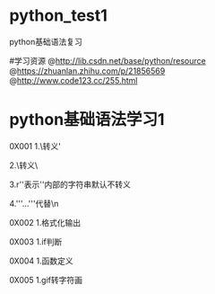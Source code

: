 # python_test1
python基础语法复习


#学习资源
@http://lib.csdn.net/base/python/resource
@https://zhuanlan.zhihu.com/p/21856569
@http://www.code123.cc/255.html

# python基础语法学习1


0X001
1.\转义'

2.\\转义\

3.r''表示''内部的字符串默认不转义

4.'''...'''代替\n


0X002
1.格式化输出



0X003
1.if判断


0X004
1.函数定义


0X005
1.gif转字符画
